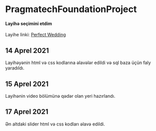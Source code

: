 # PragmatechFoundationProject



 
<h4> Layihə seçimini etdim </h4>

Layihe linki: <a href="http://kodesolution.website/html/html/perfect-wedding/v2.1/demo/event-index-sp-layout1.html">Perfect Wedding</a>

## 14 Aprel 2021

Layihəyənin html və css kodlarına əlavələr edildi və sql baza üçün faly yaradıldı.

## 15 Aprel 2021

Layihənin video bölümünə qədər olan yeri hazırlandı. 

## 17 Aprel 2021

Ən altdaki slider html və css kodları əlavə edildi.
